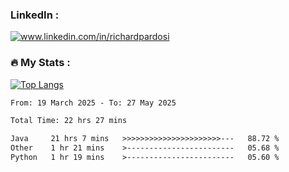 

<h3>LinkedIn :</h3>
<div id="badges">
  <a href="https://www.linkedin.com/in/richardpardosi/">
    <img src="https://img.shields.io/badge/LinkedIn-blue?style=for-the-badge&logo=linkedin&logoColor=white" alt="www.linkedin.com/in/richardpardosi"/>
  </a>
</div>

### :fire: My Stats :
[![Top Langs](https://github-readme-stats.vercel.app/api/top-langs/?username=RichardPardosi&layout=compact&theme=vision-friendly-dark)](https://github.com/RichardPardosi)



<!--START_SECTION:waka-->

```txt
From: 19 March 2025 - To: 27 May 2025

Total Time: 22 hrs 27 mins

Java     21 hrs 7 mins   >>>>>>>>>>>>>>>>>>>>>>---   88.72 %
Other    1 hr 21 mins    >------------------------   05.68 %
Python   1 hr 19 mins    >------------------------   05.60 %
```

<!--END_SECTION:waka-->
